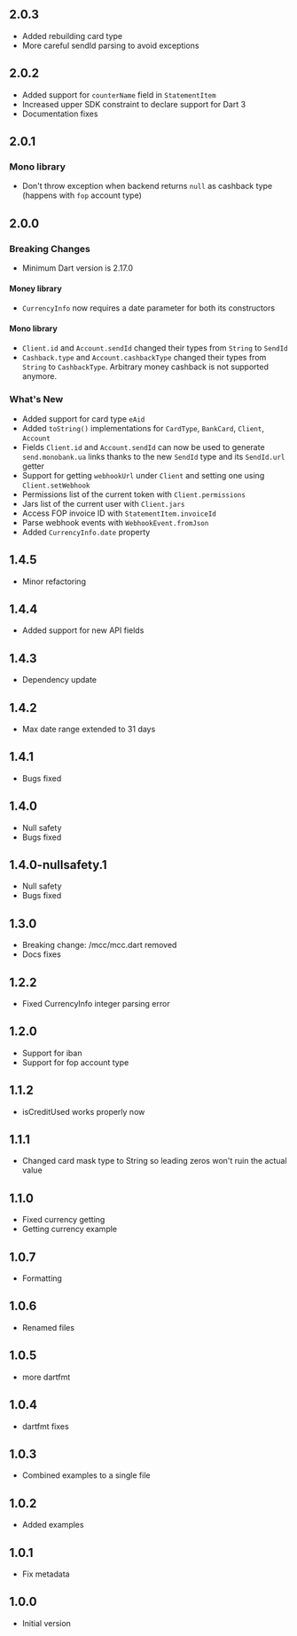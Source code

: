 ## 2.0.3

-   Added rebuilding card type
-   More careful sendId parsing to avoid exceptions

## 2.0.2

-   Added support for `counterName` field in `StatementItem`
-   Increased upper SDK constraint to declare support for Dart 3
-   Documentation fixes

## 2.0.1

### Mono library

-   Don't throw exception when backend returns `null` as cashback type
    (happens with `fop` account type)

## 2.0.0

### Breaking Changes

-   Minimum Dart version is 2.17.0

#### Money library

-   `CurrencyInfo` now requires a date parameter for both its constructors

#### Mono library

-   `Client.id` and `Account.sendId` changed their types from `String` to `SendId`
-   `Cashback.type` and `Account.cashbackType` changed their types from `String` to `CashbackType`.
    Arbitrary money cashback is not supported anymore.

### What's New

-   Added support for card type `eAid`
-   Added `toString()` implementations for `CardType`, `BankCard`, `Client`, `Account`
-   Fields `Client.id` and `Account.sendId` can now be used to generate `send.monobank.ua` links
    thanks to the new `SendId` type and its `SendId.url` getter
-   Support for getting `webhookUrl` under `Client` and setting one using `Client.setWebhook`
-   Permissions list of the current token with `Client.permissions`
-   Jars list of the current user with `Client.jars`
-   Access FOP invoice ID with `StatementItem.invoiceId`
-   Parse webhook events with `WebhookEvent.fromJson`
-   Added `CurrencyInfo.date` property

## 1.4.5

-   Minor refactoring

## 1.4.4

-   Added support for new API fields

## 1.4.3

-   Dependency update

## 1.4.2

-   Max date range extended to 31 days

## 1.4.1

-   Bugs fixed

## 1.4.0

-   Null safety
-   Bugs fixed

## 1.4.0-nullsafety.1

-   Null safety
-   Bugs fixed

## 1.3.0

-   Breaking change: /mcc/mcc.dart removed
-   Docs fixes

## 1.2.2

-   Fixed CurrencyInfo integer parsing error

## 1.2.0

-   Support for iban
-   Support for fop account type

## 1.1.2

-   isCreditUsed works properly now

## 1.1.1

-   Changed card mask type to String so leading zeros won't ruin the actual value

## 1.1.0

-   Fixed currency getting
-   Getting currency example

## 1.0.7

-   Formatting

## 1.0.6

-   Renamed files

## 1.0.5

-   more dartfmt

## 1.0.4

-   dartfmt fixes

## 1.0.3

-   Combined examples to a single file

## 1.0.2

-   Added examples

## 1.0.1

-   Fix metadata

## 1.0.0

-   Initial version
